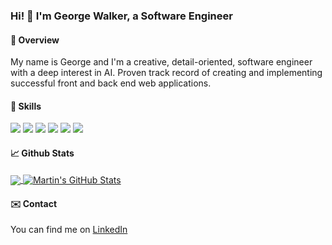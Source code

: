 ### Hi! 👋  I'm George Walker, a Software Engineer

#### 👨 Overview

My name is George and I'm a creative, detail-oriented, software engineer with a deep interest in AI. Proven track record of creating and implementing successful front and back end web applications.

#### 🔧 Skills

![](https://img.shields.io/badge/Editor-Visual_Studio_Code-informational?style=flat&logo=#007ACC&logoColor=white&color=2bbc8a)
![](https://img.shields.io/badge/Code-HTML-informational?style=flat&logo=#007ACC&logoColor=white&color=2bbc8a)
![](https://img.shields.io/badge/Code-CSS-informational?style=flat&logo=#007ACC&logoColor=white&color=2bbc8a)
![](https://img.shields.io/badge/Code-Javascript-informational?style=flat&logo=#007ACC&logoColor=white&color=2bbc8a)
![](https://img.shields.io/badge/Code-React-informational?style=flat&logo=#007ACC&logoColor=white&color=2bbc8a)
![](https://img.shields.io/badge/Code-NodeJS-informational?style=flat&logo=#007ACC&logoColor=white&color=2bbc8a)

#### 📈 Github Stats

<a href="https://github.com/GeorgeWalkerDev">
  <img align="center" src="https://github-readme-stats.vercel.app/api/top-langs/?username=GeorgeWalkerDev&hide=java,html,tex&title_color=ffffff&text_color=c9cacc&icon_color=2bbc8a&bg_color=1d1f21&langs_count=3" />
</a>
<a href="https://github.com/GeorgeWalkerDev">
  <img align="center" src="https://github-readme-stats.vercel.app/api?username=GeorgeWalkerDev&show_icons=true&line_height=27&count_private=true&title_color=ffffff&text_color=c9cacc&icon_color=2bbc8a&bg_color=1d1f21" alt="Martin's GitHub Stats" />
</a>

#### ✉️ Contact

You can find me on [LinkedIn](https://www.linkedin.com/in/georgewalkerdev/)
